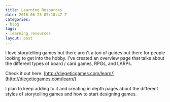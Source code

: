 ```yaml
---
title: Learning Resources
date: 2016-06-25 05:18:47 Z
categories:
- blog
tags:
- learning,resources
layout: post
---
```


I love storytelling games but there aren't a ton of guides out there for people looking to get into the hobby. I've created an overview page that talks about the different types of board / card games, RPGs, and LARPs.

Check it out here: [http://diegeticgames.com/learn/](http://diegeticgames.com/learn/)

I plan to keep adding to it and creating in depth pages about the different styles of storytelling games and how to start designing games.
